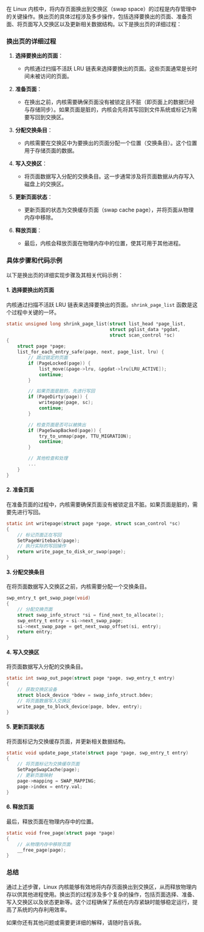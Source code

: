 在 Linux 内核中，将内存页面换出到交换区（swap space）的过程是内存管理中的关键操作。换出页的具体过程涉及多步操作，包括选择要换出的页面、准备页面、将页面写入交换区以及更新相关数据结构。以下是换出页的详细过程：

### 换出页的详细过程

1. **选择要换出的页面**：
    - 内核通过扫描不活跃 LRU 链表来选择要换出的页面。这些页面通常是长时间未被访问的页面。

2. **准备页面**：
    - 在换出之前，内核需要确保页面没有被锁定且不脏（即页面上的数据已经与存储同步）。如果页面是脏的，内核会先将其写回到文件系统或标记为需要写回到交换区。

3. **分配交换条目**：
    - 内核需要在交换区中为要换出的页面分配一个位置（交换条目）。这个位置用于存储页面的数据。

4. **写入交换区**：
    - 将页面数据写入分配的交换条目。这一步通常涉及将页面数据从内存写入磁盘上的交换区。

5. **更新页面状态**：
    - 更新页面的状态为交换缓存页面（swap cache page），并将页面从物理内存中移除。

6. **释放页面**：
    - 最后，内核会释放页面在物理内存中的位置，使其可用于其他进程。

### 具体步骤和代码示例

以下是换出页的详细实现步骤及其相关代码示例：

#### 1. 选择要换出的页面

内核通过扫描不活跃 LRU 链表来选择要换出的页面。`shrink_page_list` 函数是这个过程中关键的一环。

```c
static unsigned long shrink_page_list(struct list_head *page_list,
                                      struct pglist_data *pgdat,
                                      struct scan_control *sc)
{
    struct page *page;
    list_for_each_entry_safe(page, next, page_list, lru) {
        // 跳过锁定的页面
        if (PageLocked(page)) {
            list_move(&page->lru, &pgdat->lru[LRU_ACTIVE]);
            continue;
        }

        // 如果页面是脏的，先进行写回
        if (PageDirty(page)) {
            writepage(page, sc);
            continue;
        }

        // 检查页面是否可以被换出
        if (PageSwapBacked(page)) {
            try_to_unmap(page, TTU_MIGRATION);
            continue;
        }

        // 其他检查和处理
        ...
    }
}
```

#### 2. 准备页面

在准备页面的过程中，内核需要确保页面没有被锁定且不脏。如果页面是脏的，需要先进行写回。

```c
static int writepage(struct page *page, struct scan_control *sc)
{
    // 标记页面正在写回
    SetPageWriteback(page);
    // 执行实际的写回操作
    return write_page_to_disk_or_swap(page);
}
```

#### 3. 分配交换条目

在将页面数据写入交换区之前，内核需要分配一个交换条目。

```c
swp_entry_t get_swap_page(void)
{
    // 分配交换页面
    struct swap_info_struct *si = find_next_to_allocate();
    swp_entry_t entry = si->next_swap_page;
    si->next_swap_page = get_next_swap_offset(si, entry);
    return entry;
}
```

#### 4. 写入交换区

将页面数据写入分配的交换条目。

```c
static int swap_out_page(struct page *page, swp_entry_t entry)
{
    // 获取交换区设备
    struct block_device *bdev = swap_info_struct.bdev;
    // 将页面数据写入交换区
    write_page_to_block_device(page, bdev, entry);
}
```

#### 5. 更新页面状态

将页面标记为交换缓存页面，并更新相关数据结构。

```c
static void update_page_state(struct page *page, swp_entry_t entry)
{
    // 将页面标记为交换缓存页面
    SetPageSwapCache(page);
    // 更新页面映射
    page->mapping = SWAP_MAPPING;
    page->index = entry.val;
}
```

#### 6. 释放页面

最后，释放页面在物理内存中的位置。

```c
static void free_page(struct page *page)
{
    // 从物理内存中移除页面
    __free_page(page);
}
```

### 总结

通过上述步骤，Linux 内核能够有效地将内存页面换出到交换区，从而释放物理内存以供其他进程使用。换出页的过程涉及多个复杂的操作，包括页面选择、准备、写入交换区以及状态更新等。这个过程确保了系统在内存紧缺时能够稳定运行，提高了系统的内存利用效率。

如果你还有其他问题或需要更详细的解释，请随时告诉我。